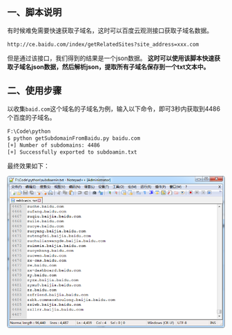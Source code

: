 ## 一、脚本说明

有时候难免需要快速获取子域名，这时可以百度云观测接口获取子域名数据。

```
http://ce.baidu.com/index/getRelatedSites?site_address=xxx.com
```

但是通过该接口，我们得到的结果是一个json数据。 **这时可以使用该脚本快速获取子域名json数据，然后解析json，提取所有子域名保存到一个txt文本中。**

## 二、使用步骤

以收集`baid.com`这个域名的子域名为例，输入以下命令，即可3秒内获取到4486个百度的子域名。

```
F:\Code\python
$ python getSubdomainFromBaidu.py baidu.com
[+] Number of subdomains: 4486
[+] Successfully exported to subdoamin.txt
```

最终效果如下：

![图1-最终效果](result.png)
